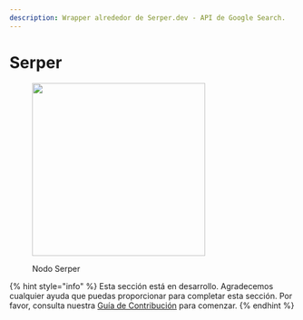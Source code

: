 ```yaml
---
description: Wrapper alrededor de Serper.dev - API de Google Search.
---
```


# Serper

<figure><img src="../../../.gitbook/assets/image (11) (1) (1).png" alt="" width="305"><figcaption><p>Nodo Serper</p></figcaption></figure>

{% hint style="info" %}
Esta sección está en desarrollo. Agradecemos cualquier ayuda que puedas proporcionar para completar esta sección. Por favor, consulta nuestra [Guía de Contribución](../../../contributing/) para comenzar.
{% endhint %}
